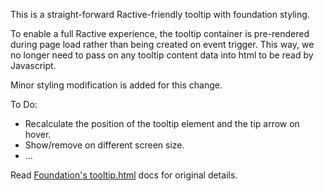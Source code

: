 This is a straight-forward Ractive-friendly tooltip with foundation styling.

To enable a full Ractive experience, the tooltip container is pre-rendered during page load rather than being created
on event trigger. This way, we no longer need to pass on any tooltip content data into html to be read by Javascript.

Minor styling modification is added for this change.

To Do:
- Recalculate the position of the tooltip element and the tip arrow on hover.
- Show/remove on different screen size.
- ...

Read [Foundation's tooltip.html](http://foundation.zurb.com/docs/components/tooltips.html) docs for original details.